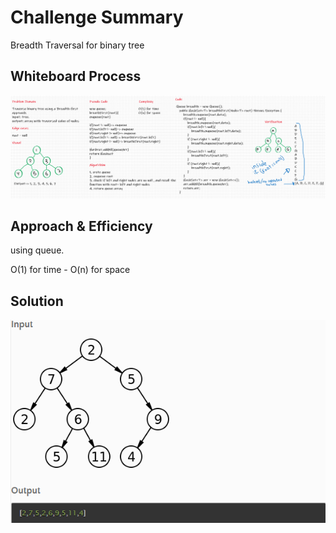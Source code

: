 # Challenge Summary
Breadth Traversal for binary tree

## Whiteboard Process
![cc-17](tree-breadth-first.png)

## Approach & Efficiency
using queue.

O(1) for time -
O(n) for space

## Solution
![example](ex.png)